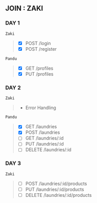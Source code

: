 ## JOIN : ZAKI

### DAY 1
`Zaki`
> - [x] POST /login
> - [x] POST /register

`Pandu`
> - [x] GET /profiles
> - [x] PUT /profiles

### DAY 2
`Zaki`
> - Error Handling

`Pandu`
> - [x] GET /laundries
> - [x] POST /laundries
> - [ ] GET /laundries/:id
> - [ ] PUT /laundries/:id
> - [ ] DELETE /laundries/:id

### DAY 3
`Zaki`
> - [ ] POST /laundries/:id/products
> - [ ] PUT /laundries/:id/products
> - [ ] DELETE /laundries/:id/products